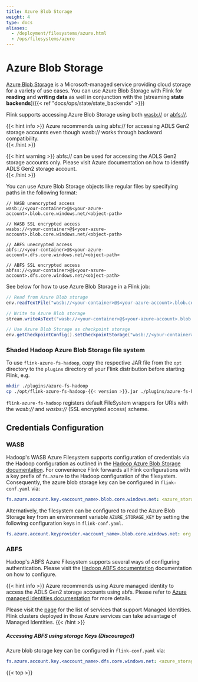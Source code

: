 ```yaml
---
title: Azure Blob Storage
weight: 4
type: docs
aliases:
  - /deployment/filesystems/azure.html
  - /ops/filesystems/azure
---
```

<!--
Licensed to the Apache Software Foundation (ASF) under one
or more contributor license agreements.  See the NOTICE file
distributed with this work for additional information
regarding copyright ownership.  The ASF licenses this file
to you under the Apache License, Version 2.0 (the
"License"); you may not use this file except in compliance
with the License.  You may obtain a copy of the License at

  http://www.apache.org/licenses/LICENSE-2.0

Unless required by applicable law or agreed to in writing,
software distributed under the License is distributed on an
"AS IS" BASIS, WITHOUT WARRANTIES OR CONDITIONS OF ANY
KIND, either express or implied.  See the License for the
specific language governing permissions and limitations
under the License.
-->

# Azure Blob Storage

[Azure Blob Storage](https://docs.microsoft.com/en-us/azure/storage/) is a Microsoft-managed service providing cloud storage for a variety of use cases.
You can use Azure Blob Storage with Flink for **reading** and **writing data** as well in conjunction with the [streaming **state backends**]({{< ref "docs/ops/state/state_backends" >}})  

Flink supports accessing Azure Blob Storage using both [wasb://](https://hadoop.apache.org/docs/stable/hadoop-azure/index.html) or [abfs://](https://hadoop.apache.org/docs/stable/hadoop-azure/abfs.html).

{{< hint info >}} 
Azure recommends using abfs:// for accessing ADLS Gen2 storage accounts even though wasb:// works through backward compatibility.  
{{< /hint >}}

{{< hint warning >}}
abfs:// can be used for accessing the ADLS Gen2 storage accounts only. Please visit Azure documentation on how to identify ADLS Gen2 storage account.  
{{< /hint >}}


You can use Azure Blob Storage objects like regular files by specifying paths in the following format:

```plain
// WASB unencrypted access
wasb://<your-container>@$<your-azure-account>.blob.core.windows.net/<object-path>

// WASB SSL encrypted access
wasbs://<your-container>@$<your-azure-account>.blob.core.windows.net/<object-path>

// ABFS unecrypted access
abfs://<your-container>@$<your-azure-account>.dfs.core.windows.net/<object-path>

// ABFS SSL encrypted access
abfss://<your-container>@$<your-azure-account>.dfs.core.windows.net/<object-path>
```

See below for how to use Azure Blob Storage in a Flink job:

```java
// Read from Azure Blob storage
env.readTextFile("wasb://<your-container>@$<your-azure-account>.blob.core.windows.net/<object-path>");

// Write to Azure Blob storage
stream.writeAsText("wasb://<your-container>@$<your-azure-account>.blob.core.windows.net/<object-path>")

// Use Azure Blob Storage as checkpoint storage
env.getCheckpointConfig().setCheckpointStorage("wasb://<your-container>@$<your-azure-account>.blob.core.windows.net/<object-path>");
```

### Shaded Hadoop Azure Blob Storage file system

To use `flink-azure-fs-hadoop`, copy the respective JAR file from the `opt` directory to the `plugins` directory of your Flink distribution before starting Flink, e.g.

```bash
mkdir ./plugins/azure-fs-hadoop
cp ./opt/flink-azure-fs-hadoop-{{< version >}}.jar ./plugins/azure-fs-hadoop/
```

`flink-azure-fs-hadoop` registers default FileSystem wrappers for URIs with the *wasb://* and *wasbs://* (SSL encrypted access) scheme.

## Credentials Configuration

### WASB

Hadoop's WASB Azure Filesystem supports configuration of credentials via the Hadoop configuration as 
outlined in the [Hadoop Azure Blob Storage documentation](https://hadoop.apache.org/docs/current/hadoop-azure/index.html#Configuring_Credentials).
For convenience Flink forwards all Flink configurations with a key prefix of `fs.azure` to the 
Hadoop configuration of the filesystem. Consequently, the azure blob storage key can be configured 
in `flink-conf.yaml` via:

```yaml
fs.azure.account.key.<account_name>.blob.core.windows.net: <azure_storage_key>
```

Alternatively, the filesystem can be configured to read the Azure Blob Storage key from an 
environment variable `AZURE_STORAGE_KEY` by setting the following configuration keys in 
`flink-conf.yaml`.  

```yaml
fs.azure.account.keyprovider.<account_name>.blob.core.windows.net: org.apache.flink.fs.azurefs.EnvironmentVariableKeyProvider
```

### ABFS

Hadoop's ABFS Azure Filesystem supports several ways of configuring authentication. Please visit the [Hadoop ABFS documentation](https://hadoop.apache.org/docs/stable/hadoop-azure/abfs.html#Authentication) documentation on how to configure.

{{< hint info >}}
Azure recommends using Azure managed identity to access the ADLS Gen2 storage accounts using abfs. Please refer to [Azure managed identities documentation](https://docs.microsoft.com/en-us/azure/active-directory/managed-identities-azure-resources/) for more details.

Please visit the [page](https://docs.microsoft.com/en-us/azure/active-directory/managed-identities-azure-resources/services-support-managed-identities#azure-services-that-support-managed-identities-for-azure-resources) for the list of services that support Managed Identities. Flink clusters deployed in those Azure services can take advantage of Managed Identities.
{{< /hint >}}

##### Accessing ABFS using storage Keys (Discouraged)
Azure blob storage key can be configured in `flink-conf.yaml` via:

```yaml
fs.azure.account.key.<account_name>.dfs.core.windows.net: <azure_storage_key>
```

{{< top >}}
